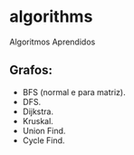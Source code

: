 # algorithms
Algoritmos Aprendidos

## **Grafos**:
- BFS (normal e para matriz).
- DFS.
- Dijkstra.
- Kruskal.
- Union Find.
- Cycle Find.

